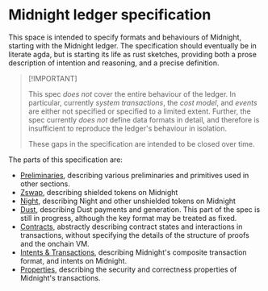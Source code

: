 # Midnight ledger specification

This space is intended to specify formats and behaviours of Midnight, starting
with the Midnight ledger. The specification should eventually be in literate
agda, but is starting its life as rust sketches, providing both a prose
description of intention and reasoning, and a precise definition.

>  [!IMPORTANT]
>
> This spec *does not* cover the entire behaviour of the ledger. In particular,
> currently *system transactions*, the *cost model*, and *events* are either not
> specified or specified to a limited extent. Further, the spec currently *does
> not* define data formats in detail, and therefore is insufficient to reproduce
> the ledger's behaviour in isolation.
>
> These gaps in the specification are intended to be closed over time.

The parts of this specification are:
- [Preliminaries](./preliminaries.md), describing various preliminaries and
  primitives used in other sections.
- [Zswap](./zswap.md), describing shielded tokens on Midnight
- [Night](./night.md), describing Night and other unshielded tokens on Midnight
- [Dust](./dust.md), describing Dust payments and generation. This part of the
  spec is still in progress, although the key format may be treated as fixed.
- [Contracts](./contracts.md), abstractly describing contract states and
  interactions in transactions, without specifying the details of the structure
  of proofs and the onchain VM.
- [Intents & Transactions](./intents-transactions.md), describing Midnight's
  composite transaction format, and intents on Midnight.
- [Properties](./properties.md), describing the security and correctness
  properties of Midnight's transactions.
